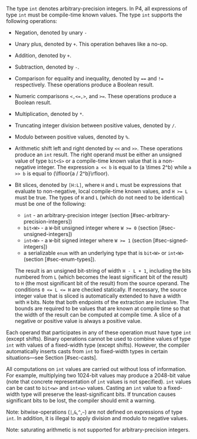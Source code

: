 The type `int` denotes arbitrary-precision integers. In P4, all
expressions of type `int` must be compile-time known values. The type
`int` supports the following operations:

  - Negation, denoted by unary `-`

  - Unary plus, denoted by `+`. This operation behaves like a no-op.

  - Addition, denoted by `+`.

  - Subtraction, denoted by `-`.

  - Comparison for equality and inequality, denoted by `==` and `!=`
    respectively. These operations produce a Boolean result.

  - Numeric comparisons `<,<=,>`, and `>=`. These operations produce a
    Boolean result.

  - Multiplication, denoted by `*`.

  - Truncating integer division between positive values, denoted by `/`.

  - Modulo between positive values, denoted by `%`.

  - Arithmetic shift left and right denoted by `<<` and `>>`. These
    operations produce an `int` result. The right operand must be either
    an unsigned value of type `bit<S>` or a compile-time known value
    that is a non-negative integer. The expression `a << b` is equal to
    \(a \times 2^b\) while `a >> b` is equal to
    \(\lfloor{a / 2^b}\rfloor\).

  - Bit slices, denoted by `[H:L]`, where `H` and `L` must be
    expressions that evaluate to non-negative, local compile-time known
    values, and `H >= L` must be true. The types of `H` and `L` (which
    do not need to be identical) must be one of the following:
    
      - `int` - an arbitrary-precision integer (section
        \[\#sec-arbitrary-precision-integers\])
      - `bit<W>` - a `W`-bit unsigned integer where `W >= 0` (section
        \[\#sec-unsigned-integers\])
      - `int<W>` - a `W`-bit signed integer where `W >= 1` (section
        \[\#sec-signed-integers\])
      - a serializable `enum` with an underlying type that is `bit<W>`
        or `int<W>` (section \[\#sec-enum-types\]).
    
    The result is an unsigned bit-string of width `H - L + 1`, including
    the bits numbered from `L` (which becomes the least significant bit
    of the result) to `H` (the most significant bit of the result) from
    the source operand. The conditions `0 <= L <= H` are checked
    statically. If necessary, the source integer value that is sliced is
    automatically extended to have a width with `H` bits. Note that both
    endpoints of the extraction are inclusive. The bounds are required
    to be values that are known at compile time so that the width of the
    result can be computed at compile time. A slice of a negative or
    positive value is always a positive value.

Each operand that participates in any of these operation must have type
`int` (except shifts). Binary operations cannot be used to combine
values of type `int` with values of a fixed-width type (except shifts).
However, the compiler automatically inserts casts from `int` to
fixed-width types in certain situations—see Section \[\#sec-casts\].

All computations on `int` values are carried out without loss of
information. For example, multiplying two 1024-bit values may produce a
2048-bit value (note that concrete representation of `int` values is not
specified). `int` values can be cast to `bit<w>` and `int<w>` values.
Casting an `int` value to a fixed-width type will preserve the
least-significant bits. If truncation causes significant bits to be
lost, the compiler should emit a warning.

Note: bitwise-operations (`|`,`&`,`^`,`~`) are not defined on
expressions of type `int`. In addition, it is illegal to apply division
and modulo to negative values.

Note: saturating arithmetic is not supported for arbitrary-precision
integers.
